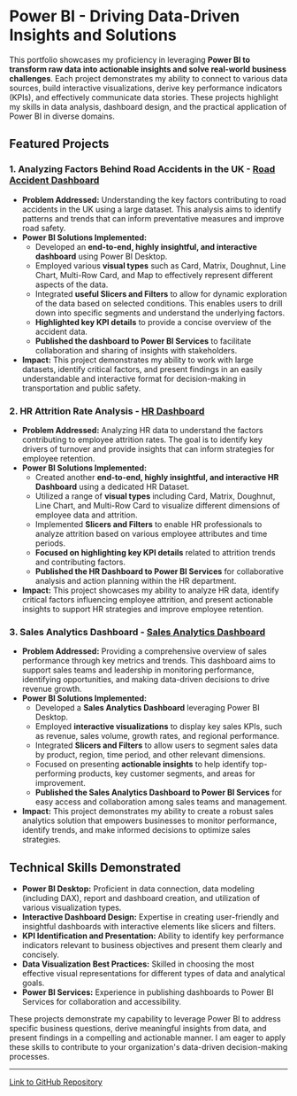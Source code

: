 # Power BI - Driving Data-Driven Insights and Solutions

This portfolio showcases my proficiency in leveraging **Power BI to transform raw data into actionable insights and solve real-world business challenges**. Each project demonstrates my ability to connect to various data sources, build interactive visualizations, derive key performance indicators (KPIs), and effectively communicate data stories. These projects highlight my skills in data analysis, dashboard design, and the practical application of Power BI in diverse domains.

## Featured Projects

### 1. Analyzing Factors Behind Road Accidents in the UK - [Road Accident Dashboard](https://github.com/ShreevaniRao/Power-BI/blob/main/Road%20Accident/Road%20Accident%20Analysis.pdf)

*   **Problem Addressed:** Understanding the key factors contributing to road accidents in the UK using a large dataset. This analysis aims to identify patterns and trends that can inform preventative measures and improve road safety.
*   **Power BI Solutions Implemented:**
    *   Developed an **end-to-end, highly insightful, and interactive dashboard** using Power BI Desktop.
    *   Employed various **visual types** such as Card, Matrix, Doughnut, Line Chart, Multi-Row Card, and Map to effectively represent different aspects of the data.
    *   Integrated **useful Slicers and Filters** to allow for dynamic exploration of the data based on selected conditions. This enables users to drill down into specific segments and understand the underlying factors.
    *   **Highlighted key KPI details** to provide a concise overview of the accident data.
    *   **Published the dashboard to Power BI Services** to facilitate collaboration and sharing of insights with stakeholders.
*   **Impact:** This project demonstrates my ability to work with large datasets, identify critical factors, and present findings in an easily understandable and interactive format for decision-making in transportation and public safety.

### 2. HR Attrition Rate Analysis - [HR Dashboard](https://github.com/ShreevaniRao/Power-BI/blob/main/HR/HR%20Data%20Reporting.pdf)

*   **Problem Addressed:** Analyzing HR data to understand the factors contributing to employee attrition rates. The goal is to identify key drivers of turnover and provide insights that can inform strategies for employee retention.
*   **Power BI Solutions Implemented:**
    *   Created another **end-to-end, highly insightful, and interactive HR Dashboard** using a dedicated HR Dataset.
    *   Utilized a range of **visual types** including Card, Matrix, Doughnut, Line Chart, and Multi-Row Card to visualize different dimensions of employee data and attrition.
    *   Implemented **Slicers and Filters** to enable HR professionals to analyze attrition based on various employee attributes and time periods.
    *   **Focused on highlighting key KPI details** related to attrition trends and contributing factors.
    *   **Published the HR Dashboard to Power BI Services** for collaborative analysis and action planning within the HR department.
*   **Impact:** This project showcases my ability to analyze HR data, identify critical factors influencing employee attrition, and present actionable insights to support HR strategies and improve employee retention.

### 3. Sales Analytics Dashboard - [Sales Analytics](https://github.com/ShreevaniRao/Power-BI/tree/main/Sales%20Analytics)[ Dashboard](https://github.com/ShreevaniRao/Power-BI/blob/main/Sales%20Analytics/SalesAnalyticsDashboard.png)

*   **Problem Addressed:** Providing a comprehensive overview of sales performance through key metrics and trends. This dashboard aims to support sales teams and leadership in monitoring performance, identifying opportunities, and making data-driven decisions to drive revenue growth.
*   **Power BI Solutions Implemented:**
    *   Developed a **Sales Analytics Dashboard** leveraging Power BI Desktop.
    *   Employed **interactive visualizations** to display key sales KPIs, such as revenue, sales volume, growth rates, and regional performance.
    *   Integrated **Slicers and Filters** to allow users to segment sales data by product, region, time period, and other relevant dimensions.
    *   Focused on presenting **actionable insights** to help identify top-performing products, key customer segments, and areas for improvement.
    *   **Published the Sales Analytics Dashboard to Power BI Services** for easy access and collaboration among sales teams and management.
*   **Impact:** This project demonstrates my ability to create a robust sales analytics solution that empowers businesses to monitor performance, identify trends, and make informed decisions to optimize sales strategies.

## Technical Skills Demonstrated

*   **Power BI Desktop:** Proficient in data connection, data modeling (including DAX), report and dashboard creation, and utilization of various visualization types.
*   **Interactive Dashboard Design:** Expertise in creating user-friendly and insightful dashboards with interactive elements like slicers and filters.
*   **KPI Identification and Presentation:** Ability to identify key performance indicators relevant to business objectives and present them clearly and concisely.
*   **Data Visualization Best Practices:** Skilled in choosing the most effective visual representations for different types of data and analytical goals.
*   **Power BI Services:** Experience in publishing dashboards to Power BI Services for collaboration and accessibility.

These projects demonstrate my capability to leverage Power BI to address specific business questions, derive meaningful insights from data, and present findings in a compelling and actionable manner. I am eager to apply these skills to contribute to your organization's data-driven decision-making processes.

---
[Link to GitHub Repository](https://github.com/ShreevaniRao/Power-BI)
